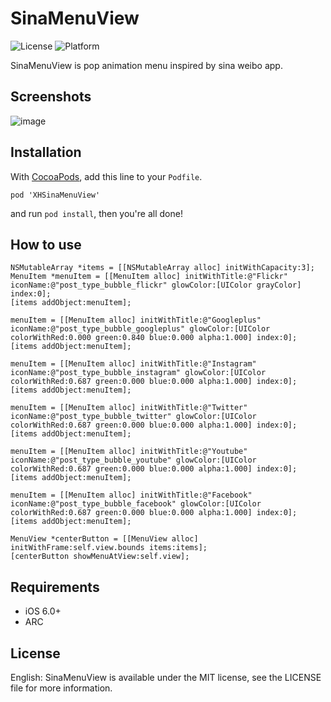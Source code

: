 SinaMenuView
====================

![License](https://img.shields.io/cocoapods/l/TWPhotoPicker.svg)
![Platform](https://img.shields.io/cocoapods/p/TWPhotoPicker.svg)

SinaMenuView is pop animation menu inspired by sina weibo app.

## Screenshots
![image](https://github.com/xhzengAIB/LearnEnglish/raw/master/Screenshots/XHSinaMenuViewExample.gif)

## Installation

With [CocoaPods](http://cocoapods.org/), add this line to your `Podfile`.

```
pod 'XHSinaMenuView'
```

and run `pod install`, then you're all done!

## How to use

```objc
NSMutableArray *items = [[NSMutableArray alloc] initWithCapacity:3];
MenuItem *menuItem = [[MenuItem alloc] initWithTitle:@"Flickr" iconName:@"post_type_bubble_flickr" glowColor:[UIColor grayColor] index:0];
[items addObject:menuItem];
    
menuItem = [[MenuItem alloc] initWithTitle:@"Googleplus" iconName:@"post_type_bubble_googleplus" glowColor:[UIColor colorWithRed:0.000 green:0.840 blue:0.000 alpha:1.000] index:0];
[items addObject:menuItem];
    
menuItem = [[MenuItem alloc] initWithTitle:@"Instagram" iconName:@"post_type_bubble_instagram" glowColor:[UIColor colorWithRed:0.687 green:0.000 blue:0.000 alpha:1.000] index:0];
[items addObject:menuItem];
    
menuItem = [[MenuItem alloc] initWithTitle:@"Twitter" iconName:@"post_type_bubble_twitter" glowColor:[UIColor colorWithRed:0.687 green:0.000 blue:0.000 alpha:1.000] index:0];
[items addObject:menuItem];
    
menuItem = [[MenuItem alloc] initWithTitle:@"Youtube" iconName:@"post_type_bubble_youtube" glowColor:[UIColor colorWithRed:0.687 green:0.000 blue:0.000 alpha:1.000] index:0];
[items addObject:menuItem];
    
menuItem = [[MenuItem alloc] initWithTitle:@"Facebook" iconName:@"post_type_bubble_facebook" glowColor:[UIColor colorWithRed:0.687 green:0.000 blue:0.000 alpha:1.000] index:0];
[items addObject:menuItem];
    
MenuView *centerButton = [[MenuView alloc] initWithFrame:self.view.bounds items:items];
[centerButton showMenuAtView:self.view];

```

## Requirements

* iOS 6.0+ 
* ARC

## License

English: SinaMenuView is available under the MIT license, see the LICENSE file for more information.     
